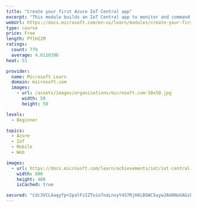 ```yaml
---
title: "Create your first Azure IoT Central app"
excerpt: "This module builds an IoT Central app to monitor and command a refrigerated truck. The first unit creates the app, the second unit defines a device template for a refrigerated truck. Then, create a programming project, add code to simulate a truck, and communicate with your IoT Central app. The truck is monitored through a custom dashboard."
webUrl: https://docs.microsoft.com/en-us/learn/modules/create-your-first-iot-central-app/
type: course
price: Free
length: PT1H22M
ratings:
  count: 779
  average: 4.6110396
heat: 51

provider:
  name: Microsoft Learn
  domain: microsoft.com
  images:
    - url: /assets/images/organizations/microsoft.com-50x50.jpg
      width: 50
      height: 50

levels:
  - Beginner

topics:
  - Azure
  - IoT
  - Mobile
  - Web

images:
  - url: https://docs.microsoft.com/learn/achievements/iot/iot-central-refrigerated-truck-module-social.png
    width: 800
    height: 400
    isCached: true

secured: "Cdc3VCLAaqyfp+2palFzIZToio7naLnvyY4S7RjH6LBSWC5uywJAU6NoGAGz813pNDApCo3HyjTeU3W6BZj1G3f2tEAWDOviQ2qbDYoD6q4ljpKMat0br89ncitSoTG0bVsw1Gs+0gMldv8T51XW4FTfgvRfxZQjOC+sfye/WxsxSvDZRzZKHOB/fc8Eje93pTqKTYIvvXD1xsCeNn96T5U/R/G/R9ooscg0Td/IlIaNfBG+liqj1NK9YiXOkkt8YL8b9fCKf7KCGkigWP0fR9Z7Sindtjp59tt6AY/cn1wfsr8ptvIbFmTAKJlOMUzaL8XkjzZcWI1mfa5aYew487v4muotvqYMUH75kdICJLEmQdzLLKK7L8H/2AZ82Mtfw2oVoI6CA7IP2T7f8twdZ6dI2CRVoHUw7ncDfjPDk1Y=;Y1S85xBGytKP7QBVhNkqvA=="
---
```


